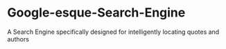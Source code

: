 # Google-esque-Search-Engine
A Search Engine specifically designed for intelligently locating quotes and authors
